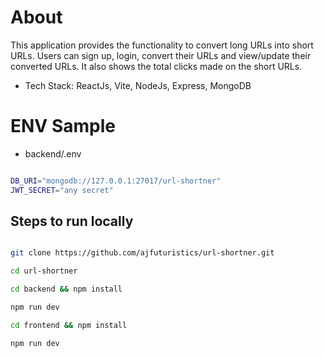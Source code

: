 # About

This application provides the functionality to convert long URLs into short URLs. Users can sign up, login, convert their URLs and view/update their converted URLs. It also shows the total clicks made on the short URLs.

- Tech Stack: ReactJs, Vite, NodeJs, Express, MongoDB

# ENV Sample

- backend/.env

```bash

DB_URI="mongodb://127.0.0.1:27017/url-shortner"
JWT_SECRET="any secret"

```

## Steps to run locally

```bash

git clone https://github.com/ajfuturistics/url-shortner.git

cd url-shortner

cd backend && npm install

npm run dev

cd frontend && npm install

npm run dev

```
